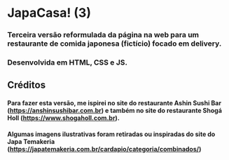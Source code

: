 # JapaCasa! (3)

### Terceira versão reformulada da página na web para um restaurante de comida japonesa (fictício) focado em delivery.
### Desenvolvida em HTML, CSS e JS.

## Créditos
#### Para fazer esta versão, me ispirei no site do restaurante Ashin Sushi Bar (https://anshinsushibar.com.br) e também no site do restaurante Shogá Holl (https://www.shogaholl.com.br).
#### Algumas imagens ilustrativas foram retiradas ou inspiradas do site do Japa Temakeria (https://japatemakeria.com.br/cardapio/categoria/combinados/)